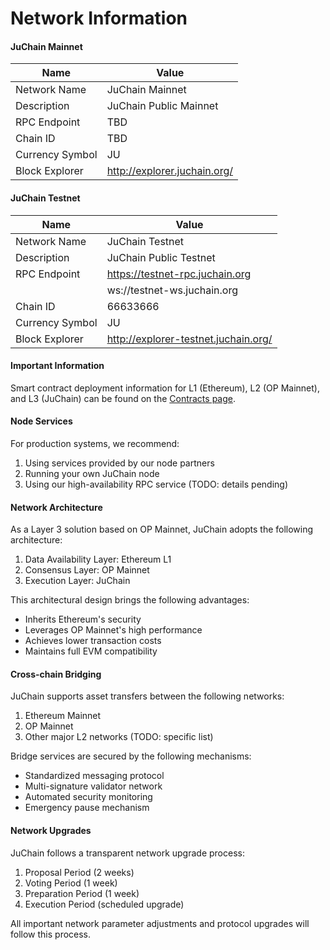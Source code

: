 # Network Information



#### JuChain Mainnet

| Name            | Value                        |
| --------------- | ---------------------------- |
| Network Name    | JuChain Mainnet              |
| Description     | JuChain Public Mainnet       |
| RPC Endpoint    | TBD                          |
| Chain ID        | TBD                          |
| Currency Symbol | JU                           |
| Block Explorer  | http://explorer.juchain.org/ |

#### JuChain Testnet

| Name            | Value                                |
| --------------- | ------------------------------------ |
| Network Name    | JuChain Testnet                      |
| Description     | JuChain Public Testnet               |
| RPC Endpoint    | https://testnet-rpc.juchain.org      |
|                 | ws://testnet-ws.juchain.org          |
| Chain ID        | 66633666                             |
| Currency Symbol | JU                                   |
| Block Explorer  | http://explorer-testnet.juchain.org/ |

#### Important Information

Smart contract deployment information for L1 (Ethereum), L2 (OP Mainnet), and L3 (JuChain) can be found on the [Contracts page](TODO:link).

#### Node Services

For production systems, we recommend:

1. Using services provided by our node partners
2. Running your own JuChain node
3. Using our high-availability RPC service (TODO: details pending)

#### Network Architecture

As a Layer 3 solution based on OP Mainnet, JuChain adopts the following architecture:

1. Data Availability Layer: Ethereum L1
2. Consensus Layer: OP Mainnet
3. Execution Layer: JuChain

This architectural design brings the following advantages:

* Inherits Ethereum's security
* Leverages OP Mainnet's high performance
* Achieves lower transaction costs
* Maintains full EVM compatibility

#### Cross-chain Bridging

JuChain supports asset transfers between the following networks:

1. Ethereum Mainnet
2. OP Mainnet
3. Other major L2 networks (TODO: specific list)

Bridge services are secured by the following mechanisms:

* Standardized messaging protocol
* Multi-signature validator network
* Automated security monitoring
* Emergency pause mechanism

#### Network Upgrades

JuChain follows a transparent network upgrade process:

1. Proposal Period (2 weeks)
2. Voting Period (1 week)
3. Preparation Period (1 week)
4. Execution Period (scheduled upgrade)

All important network parameter adjustments and protocol upgrades will follow this process.
